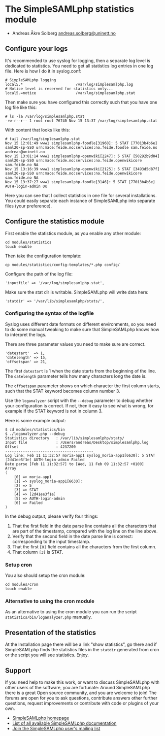 The SimpleSAMLphp statistics module
===================================


<!-- 
	This file is written in Markdown syntax. 
	For more information about how to use the Markdown syntax, read here:
	https://daringfireball.net/projects/markdown/syntax
-->

  * Andreas Åkre Solberg <andreas.solberg@uninett.no>


## Configure your logs

It's recommended to use syslog for logging, then a separate log level is
dedicated to statistics. You need to get all statistics log entries
in one log file. Here is how I do it in syslog.conf:

    # SimpleSAMLphp logging
    local5.*                        /var/log/simplesamlphp.log
    # Notice level is reserved for statistics only...
    local5.=notice                  /var/log/simplesamlphp.stat

Then make sure you have configured this correctly such that you
have one log file like this:

    # ls -la /var/log/simplesamlphp.stat
    -rw-r--r-- 1 root root 76740 Nov 15 13:37 /var/log/simplesamlphp.stat

With content that looks like this:

    # tail /var/log/simplesamlphp.stat
    Nov 15 12:01:49 www1 simplesamlphp-foodle[31960]: 5 STAT [77013b4b6e] saml20-sp-SSO urn:mace:feide.no:services:no.feide.foodle sam.feide.no andreas@uninett.no
    Nov 15 13:01:14 www1 simplesamlphp-openwiki[2247]: 5 STAT [50292b9d04] saml20-sp-SSO urn:mace:feide.no:services:no.feide.openwikicore sam.feide.no NA
    Nov 15 13:16:39 www1 simplesamlphp-openwiki[2125]: 5 STAT [3493d5d87f] saml20-sp-SSO urn:mace:feide.no:services:no.feide.openwikicore sam.feide.no NA
    Nov 15 13:37:27 www1 simplesamlphp-foodle[3146]: 5 STAT [77013b4b6e] AUTH-login-admin OK

Here you can see that I collect statistics in one file for several installations. You could easily separate each instance of SimpleSAMLphp into separate files (your preference).

## Configure the statistics module

First enable the statistics module, as you enable any other module:

    cd modules/statistics
    touch enable

Then take the configuration template:

    cp modules/statistics/config-templates/*.php config/

Configure the path of the log file:

    'inputfile' => '/var/log/simplesamlphp.stat',

Make sure the stat dir is writable. SimpleSAMLphp will write data here:

    'statdir' => '/var/lib/simplesamlphp/stats/',

### Configuring the syntax of the logfile

Syslog uses different date formats on different environments, so you need to do some manual tweaking to make sure that SimpleSAMLphp knows how to interpret the logs.

There are three parameter values you need to make sure are correct.

	'datestart'  => 1,
	'datelength' => 15,
	'offsetspan' => 21,

The first `datestart` is 1 when the date starts from the beginning of the line. The `datelength` parameter tells how many characters long the date is.

The `offsetspan` parameter shows on which character the first column starts, such that the STAT keyword becomes column number 3.

Use the `loganalyzer` script with the `--debug` parameter to debug whether your configuration is correct. If not, then it easy to see what is wrong, for example if the STAT keyword is not in column 3.

Here is some example output:


	$ cd modules/statistics/bin
	$ ./loganalyzer.php --debug
	Statistics directory   : /var/lib/simplesamlphp/stats/
	Input file             : /Users/andreas/Desktop/simplesamlphp.log
	Offset                 : 4237200
	----------------------------------------
	Log line: Feb 11 11:32:57 moria-app1 syslog_moria-app1[6630]: 5 STAT [2d41ee3f1e] AUTH-login-admin Failed
	Date parse [Feb 11 11:32:57] to [Wed, 11 Feb 09 11:32:57 +0100]
	Array
	(
		[0] => moria-app1
		[1] => syslog_moria-app1[6630]:
		[2] => 5
		[3] => STAT
		[4] => [2d41ee3f1e]
		[5] => AUTH-login-admin
		[6] => Failed
	)

In the debug output, please verify four things:

 1. That the first field in the date parse line contains all the characters that are part of the timestamp, compared with the log line on the line above.
 2. Verify that the second field in the date parse line is correct: corresponding to the input timestamp.
 3. That the first `[0]` field contains all the characters from the first column.
 4. That column `[3]` is STAT.


### Setup cron

You also should setup the cron module:

    cd modules/cron
    touch enable

### Alternative to using the cron module

As an alternative to using the cron module you can run the
script `statistics/bin/loganalyzer.php` manually.

## Presentation of the statistics

At the Installation page there will be a link "show statistics", go there and if SimpleSAMLphp finds the statistics files in the `statdir` generated from cron or the script you will see statistics. Enjoy.

Support
-------

If you need help to make this work, or want to discuss SimpleSAMLphp with other users of the software, you are fortunate: Around SimpleSAMLphp there is a great Open source community, and you are welcome to join! The forums are open for you to ask questions, contribute answers other further questions, request improvements or contribute with code or plugins of your own.

-  [SimpleSAMLphp homepage](https://simplesamlphp.org)
-  [List of all available SimpleSAMLphp documentation](https://simplesamlphp.org/docs/stable/)
-  [Join the SimpleSAMLphp user's mailing list](https://simplesamlphp.org/lists)
